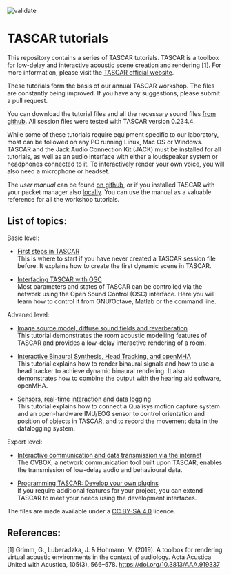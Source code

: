 ![validate](https://github.com/gisogrimm/tascartutorials/actions/workflows/validate.yml/badge.svg)


# TASCAR tutorials

This repository contains a series of TASCAR tutorials. TASCAR is a toolbox for low-delay and interactive acoustic scene creation and rendering [<a href="#ref1">1</a>]. For more information, please visit the [TASCAR official website](https://tascar.org/).


These tutorials form the basis of our annual TASCAR workshop. The files are constantly being improved. If you have any suggestions, please submit a pull request.

You can download the tutorial files and all the necessary sound files [from github](https://github.com/gisogrimm/tascartutorials/archive/refs/heads/main.zip). All session files were tested with TASCAR version 0.234.4.

While some of these tutorials require equipment specific to our laboratory, most can be followed on any PC running Linux, Mac OS or Windows. TASCAR and the Jack Audio Connection Kit (JACK) must be installed for all tutorials, as well as an audio interface with either a loudspeaker system or headphones connected to it. To interactively render your own voice, you will also need a microphone or headset.

The *user manual* can be found [on github](https://github.com/gisogrimm/tascar/wiki/master/manual.pdf), or if you installed TASCAR with your packet manager also [locally](file:///usr/share/doc/tascar/manual.pdf). You can use the manual as a valuable reference for all the workshop tutorials.

## List of topics:

Basic level:

- [First steps in TASCAR](firststeps/README.md)<br/>
  This is where to start if you have never created a TASCAR session file before. It explains how to create the first dynamic scene in TASCAR.

- [Interfacing TASCAR with OSC](oscif/README.md)<br/>
  Most parameters and states of TASCAR can be controlled via the network using the Open Sound Control (OSC) interface. Here you will learn how to control it from GNU/Octave, Matlab or the command line.

Advaned level:

- [Image source model, diffuse sound fields and reverberation](roomacoustics/README.md)<br/>
  This tutorial demonstrates the room acoustic modelling features of TASCAR and provides a low-delay interactive rendering of a room.

- [Interactive Binaural Synthesis, Head Tracking, and openMHA](binaural/README.md)<br/>
  This tutorial explains how to render binaural signals and how to use a head tracker to achieve dynamic binaural rendering. It also demonstrates how to combine the output with the hearing aid software, openMHA.

- [Sensors, real-time interaction and data logging](sensors/README.md)<br/>
  This tutorial explains how to connect a Qualisys motion capture system and an open-hardware IMU/EOG sensor to control orientation and position of objects in TASCAR, and to record the movement data in the datalogging system.

Expert level:

- [Interactive communication and data transmission via the internet](ovbox/README.md)<br/>
  The OVBOX, a network communication tool built upon TASCAR, enables the transmission of low-delay audio and behavioural data.

- [Programming TASCAR: Develop your own plugins](dev/README.md)<br/>
  If you require additional features for your project, you can extend TASCAR to meet your needs using the development interfaces.



The files are made available under a [CC BY-SA 4.0](https://creativecommons.org/licenses/by-sa/4.0/) licence.


## References:

[<a name="ref1">1</a>] Grimm, G., Luberadzka, J. & Hohmann, V. (2019). A toolbox for rendering virtual acoustic environments in the context of audiology. Acta Acustica United with Acustica, 105(3), 566–578. https://doi.org/10.3813/AAA.919337
